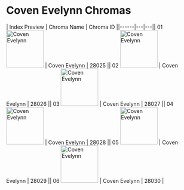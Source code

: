 # Coven Evelynn Chromas

| Index  Preview | Chroma Name | Chroma ID ||------|---|---|| 01  <img src='https://raw.communitydragon.org/latest/plugins/rcp-be-lol-game-data/global/default/v1/champion-chroma-images/28/28025.png' alt='Coven Evelynn' width='100'> | Coven Evelynn | 28025 || 02  <img src='https://raw.communitydragon.org/latest/plugins/rcp-be-lol-game-data/global/default/v1/champion-chroma-images/28/28026.png' alt='Coven Evelynn' width='100'> | Coven Evelynn | 28026 || 03  <img src='https://raw.communitydragon.org/latest/plugins/rcp-be-lol-game-data/global/default/v1/champion-chroma-images/28/28027.png' alt='Coven Evelynn' width='100'> | Coven Evelynn | 28027 || 04  <img src='https://raw.communitydragon.org/latest/plugins/rcp-be-lol-game-data/global/default/v1/champion-chroma-images/28/28028.png' alt='Coven Evelynn' width='100'> | Coven Evelynn | 28028 || 05  <img src='https://raw.communitydragon.org/latest/plugins/rcp-be-lol-game-data/global/default/v1/champion-chroma-images/28/28029.png' alt='Coven Evelynn' width='100'> | Coven Evelynn | 28029 || 06  <img src='https://raw.communitydragon.org/latest/plugins/rcp-be-lol-game-data/global/default/v1/champion-chroma-images/28/28030.png' alt='Coven Evelynn' width='100'> | Coven Evelynn | 28030 |